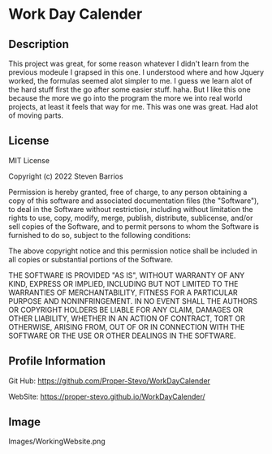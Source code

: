 # Work Day Calender

## Description
This project was great, for some reason whatever I didn't learn from the previous modeule I grapsed in this one. I understood where and how Jquery worked, the formulas seemed alot simpler to me. I guess we learn alot of the hard stuff first the go after some easier stuff. haha. But I like this one because the more we go into the program the more we into real world projects, at least it feels that way for me. This was one was great. Had alot of moving parts. 


## License
MIT License

Copyright (c) 2022 Steven Barrios

Permission is hereby granted, free of charge, to any person obtaining a copy
of this software and associated documentation files (the "Software"), to deal
in the Software without restriction, including without limitation the rights
to use, copy, modify, merge, publish, distribute, sublicense, and/or sell
copies of the Software, and to permit persons to whom the Software is
furnished to do so, subject to the following conditions:

The above copyright notice and this permission notice shall be included in all
copies or substantial portions of the Software.

THE SOFTWARE IS PROVIDED "AS IS", WITHOUT WARRANTY OF ANY KIND, EXPRESS OR
IMPLIED, INCLUDING BUT NOT LIMITED TO THE WARRANTIES OF MERCHANTABILITY,
FITNESS FOR A PARTICULAR PURPOSE AND NONINFRINGEMENT. IN NO EVENT SHALL THE
AUTHORS OR COPYRIGHT HOLDERS BE LIABLE FOR ANY CLAIM, DAMAGES OR OTHER
LIABILITY, WHETHER IN AN ACTION OF CONTRACT, TORT OR OTHERWISE, ARISING FROM,
OUT OF OR IN CONNECTION WITH THE SOFTWARE OR THE USE OR OTHER DEALINGS IN THE
SOFTWARE.


## Profile Information
Git Hub: 
https://github.com/Proper-Stevo/WorkDayCalender

WebSite: 
https://proper-stevo.github.io/WorkDayCalender/

## Image 

Images/WorkingWebsite.png